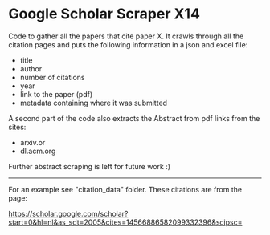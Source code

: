 # Google Scholar Scraper X14

Code to gather all the papers that cite paper X. 
It crawls through all the citation pages and puts the following information in a json and excel file:
- title
- author
- number of citations
- year
- link to the paper (pdf)
- metadata containing where it was submitted


A second part of the code also extracts the Abstract from pdf links from the sites:
- arxiv.or
- dl.acm.org

Further abstract scraping is left for future work :) 


 ---------------
 For an example see "citation_data" folder.
These citations are from the page: 

https://scholar.google.com/scholar?start=0&hl=nl&as_sdt=2005&cites=14566886582099332396&scipsc=
